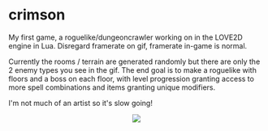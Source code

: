 # crimson
My first game, a roguelike/dungeoncrawler working on in the LOVE2D engine in Lua.
Disregard framerate on gif, framerate in-game is normal.

Currently the rooms / terrain are generated randomly but there are only the 2 enemy types you see in the gif.
The end goal is to make a roguelike with floors and a boss on each floor, with level progression granting access to more spell combinations and items granting unique modifiers.

I'm not much of an artist so it's slow going!

<p align="center">
<img src ="demo.gif" />
</p>
